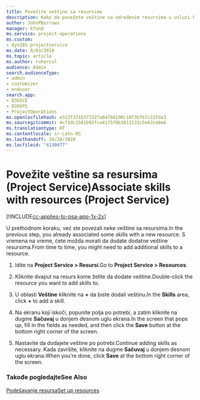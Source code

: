 ```yaml
---
title: Povežite veštine sa resursima
description: Kako da povežete veštine sa određenim resursima u usluzi Project Service
author: JohnPBurrows
manager: kfend
ms.service: project-operations
ms.custom:
- dyn365-projectservice
ms.date: 8/03/2018
ms.topic: article
ms.author: ruhercul
audience: Admin
search.audienceType:
- admin
- customizer
- enduser
search.app:
- D365CE
- D365PS
- ProjectOperations
ms.openlocfilehash: e322f331b37132fa0478d190c10f3bf67c22fda3
ms.sourcegitcommit: 4cf1dc1561b92fca4175f0b3813133c5e63ce8e6
ms.translationtype: HT
ms.contentlocale: sr-Latn-RS
ms.lasthandoff: 10/28/2020
ms.locfileid: "4130477"
---
```

# <a name="associate-skills-with-resources-project-service"></a><span data-ttu-id="1aac2-103">Povežite veštine sa resursima (Project Service)</span><span class="sxs-lookup"><span data-stu-id="1aac2-103">Associate skills with resources (Project Service)</span></span>

[!INCLUDE[cc-applies-to-psa-app-1x-2x](../includes/cc-applies-to-psa-app-1x-2x.md)]

<span data-ttu-id="1aac2-104">U prethodnom koraku, već ste povezali neke veštine sa resursima.</span><span class="sxs-lookup"><span data-stu-id="1aac2-104">In the previous step, you already associated some skills with  a new resource.</span></span> <span data-ttu-id="1aac2-105">S vremena na vreme, ćete možda morati da dodate dodatne veštine resursima.</span><span class="sxs-lookup"><span data-stu-id="1aac2-105">From time to time, you might need to add additional skills to a resource.</span></span>  
  
1.  <span data-ttu-id="1aac2-106">Idite na **Project Service > Resursi**.</span><span class="sxs-lookup"><span data-stu-id="1aac2-106">Go to **Project Service > Resources**.</span></span>  
  
2.  <span data-ttu-id="1aac2-107">Kliknite dvaput na resurs kome želite da dodate veštine.</span><span class="sxs-lookup"><span data-stu-id="1aac2-107">Double-click the resource you want to add skills to.</span></span>  
  
3.  <span data-ttu-id="1aac2-108">U oblasti **Veštine** kliknite na **+** da biste dodali veštinu.</span><span class="sxs-lookup"><span data-stu-id="1aac2-108">In the **Skills** area, click **+** to add a skill.</span></span>  
  
4.  <span data-ttu-id="1aac2-109">Na ekranu koji iskoči, popunite polja po potrebi, a zatim kliknite na dugme **Sačuvaj** u donjem desnom uglu ekrana.</span><span class="sxs-lookup"><span data-stu-id="1aac2-109">In the screen that pops up, fill in the fields as needed, and then click the **Save** button at the bottom right corner of the screen.</span></span>  
  
5.  <span data-ttu-id="1aac2-110">Nastavite da dodajete veštine po potrebi.</span><span class="sxs-lookup"><span data-stu-id="1aac2-110">Continue adding skills as necessary.</span></span> <span data-ttu-id="1aac2-111">Kada završite, kliknite na dugme **Sačuvaj** u donjem desnom uglu ekrana.</span><span class="sxs-lookup"><span data-stu-id="1aac2-111">When you’re done, click **Save** at the bottom right corner of the screen.</span></span>  
  
### <a name="see-also"></a><span data-ttu-id="1aac2-112">Takođe pogledajte</span><span class="sxs-lookup"><span data-stu-id="1aac2-112">See Also</span></span>  
 [<span data-ttu-id="1aac2-113">Podešavanje resursa</span><span class="sxs-lookup"><span data-stu-id="1aac2-113">Set up resources</span></span>](../psa/set-up-resources.md)
